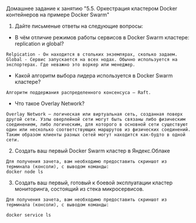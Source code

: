 Домашнее задание к занятию "5.5. Оркестрация кластером Docker контейнеров на примере Docker Swarm"

1. Дайте письменые ответы на следующие вопросы:

* В чём отличие режимов работы сервисов в Docker Swarm кластере: replication и global?
```
Relpication - Он находится в стольких экземлярах, сколько задаем.
Global - Сервис запускается на всех нодах. Обычно используется на экспортерах. Где неважно это воркер или менеджер.
```

* Какой алгоритм выбора лидера используется в Docker Swarm кластере?
```
Алгоритм поддержания распределенного консенсуса — Raft.
```
* Что такое Overlay Network?

```
Overlay Network — логическая или виртуальная сеть, созданная поверх другой сети. Узлы оверлейной сети могут быть связаны либо физическим соединением, либо логическим, для которого в основной сети существуют один или несколько соответствующих маршрутов из физических соединений. Таким образом клиенты разных сетей могут находится как-будто в одной сети.
```

2. Создать ваш первый Docker Swarm кластер в Яндекс.Облаке
```
Для получения зачета, вам необходимо предоставить скриншот из терминала (консоли), с выводом команды:
docker node ls
```

3. Создать ваш первый, готовый к боевой эксплуатации кластер мониторинга, состоящий из стека микросервисов.
```
Для получения зачета, вам необходимо предоставить скриншот из терминала (консоли), с выводом команды:

docker service ls
```

